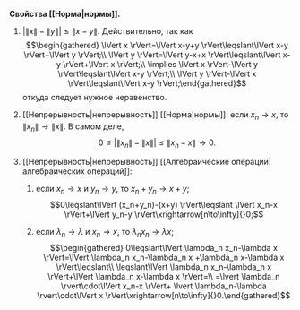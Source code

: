 **Свойства [[Норма|нормы]].**

1)  $\bigl\lvert\lVert x \rVert-\lVert y \rVert\bigr\rvert \leqslant \lVert x-y \rVert$.
    Действительно, так как 
    $$\begin{gathered}
    \lVert x \rVert=\lVert x-y+y \rVert\leqslant\lVert x-y \rVert+\lVert y \rVert;\\
    \lVert y \rVert=\lVert y-x+x \rVert\leqslant\lVert x-y \rVert+\lVert x \rVert;\\
    \implies
    \lVert x \rVert-\lVert y \rVert\leqslant\lVert x-y \rVert;\\
    \lVert y \rVert-\lVert x \rVert\leqslant\lVert x-y \rVert;\end{gathered}$$
    откуда следует нужное неравенство.

2)  [[Непрерывность|непрерывность]] [[Норма|нормы]]: если $x_n\to x$, то
    $\lVert x_n \rVert\to \lVert x \rVert$. В самом деле,
    $$0\leqslant\bigl\lvert\lVert x_n \rVert-\lVert x \rVert\bigr\rvert\leqslant\lVert x_n-x \rVert\to 0.$$

3)  [[Непрерывность|непрерывность]] [[Алгебраические операции|алгебраических операций]]:

    1.  если $x_n\to x$ и $y_n\to y$, то $x_n+y_n \to x+y$;
        $$0\leqslant\lVert (x_n+y_n)-(x+y) \rVert\leqslant
        \lVert x_n-x \rVert+\lVert y_n-y \rVert\xrightarrow[n\to\infty]{}0;$$

    2.  если $\lambda_n\to \lambda$ и $x_n\to x$, то
        $\lambda_n x_n\to \lambda x$; $$\begin{gathered}
        0\leqslant\lVert \lambda_n x_n-\lambda x \rVert=\lVert \lambda_n x_n-\lambda_n x +\lambda_n x-\lambda x \rVert\leqslant\\
        \leqslant\lVert \lambda_n x_n-\lambda_n x \rVert+\lVert \lambda_n x-\lambda x \rVert=\\
        =\lvert \lambda_n \rvert\cdot\lVert x_n-x \rVert+
        \lvert \lambda_n-\lambda \rvert\cdot\lVert x \rVert\xrightarrow[n\to\infty]{}0.\end{gathered}$$